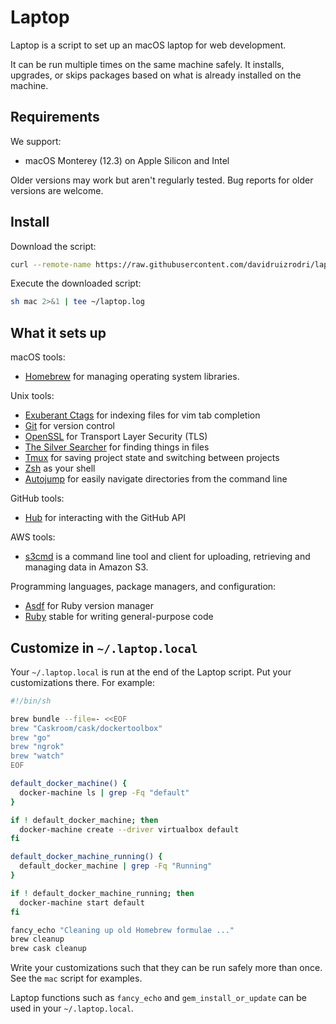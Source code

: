 Laptop
======

Laptop is a script to set up an macOS laptop for web development.

It can be run multiple times on the same machine safely.
It installs, upgrades, or skips packages
based on what is already installed on the machine.

Requirements
------------

We support:
* macOS Monterey (12.3) on Apple Silicon and Intel

Older versions may work but aren't regularly tested. Bug reports for older versions are welcome.

Install
-------

Download the script:

```sh
curl --remote-name https://raw.githubusercontent.com/davidruizrodri/laptop/master/mac
```

Execute the downloaded script:

```sh
sh mac 2>&1 | tee ~/laptop.log
```

What it sets up
---------------

macOS tools:

* [Homebrew] for managing operating system libraries.

[Homebrew]: http://brew.sh/

Unix tools:

* [Exuberant Ctags] for indexing files for vim tab completion
* [Git] for version control
* [OpenSSL] for Transport Layer Security (TLS)
* [The Silver Searcher] for finding things in files
* [Tmux] for saving project state and switching between projects
* [Zsh] as your shell
* [Autojump] for easily navigate directories from the command line

[Exuberant Ctags]: http://ctags.sourceforge.net/
[Git]: https://git-scm.com/
[OpenSSL]: https://www.openssl.org/
[The Silver Searcher]: https://github.com/ggreer/the_silver_searcher
[Tmux]: http://tmux.github.io/
[Zsh]: http://www.zsh.org/
[Autojump]: https://github.com/wting/autojump

GitHub tools:

* [Hub] for interacting with the GitHub API

[Hub]: http://hub.github.com/

AWS tools:

* [s3cmd] is a command line tool and client for uploading, retrieving and managing data in Amazon S3.

[s3cmd]: https://github.com/s3tools/s3cmd

Programming languages, package managers, and configuration:

* [Asdf] for Ruby version manager
* [Ruby] stable for writing general-purpose code

[Asdf]: https://github.com/asdf-vm/asdf
[Ruby]: https://www.ruby-lang.org/en/

Customize in `~/.laptop.local`
------------------------------

Your `~/.laptop.local` is run at the end of the Laptop script.
Put your customizations there.
For example:

```sh
#!/bin/sh

brew bundle --file=- <<EOF
brew "Caskroom/cask/dockertoolbox"
brew "go"
brew "ngrok"
brew "watch"
EOF

default_docker_machine() {
  docker-machine ls | grep -Fq "default"
}

if ! default_docker_machine; then
  docker-machine create --driver virtualbox default
fi

default_docker_machine_running() {
  default_docker_machine | grep -Fq "Running"
}

if ! default_docker_machine_running; then
  docker-machine start default
fi

fancy_echo "Cleaning up old Homebrew formulae ..."
brew cleanup
brew cask cleanup
```

Write your customizations such that they can be run safely more than once.
See the `mac` script for examples.

Laptop functions such as `fancy_echo` and
`gem_install_or_update`
can be used in your `~/.laptop.local`.
